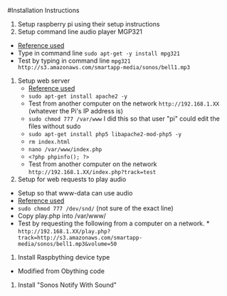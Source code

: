 #Installation Instructions

1. Setup raspberry pi using their setup instructions
1. Setup command line audio player MGP321
  * [Reference used](http://www.raspberrypi-spy.co.uk/2013/06/raspberry-pi-command-line-audio/)
  * Type in command line `sudo apt-get -y install mpg321`
  * Test by typing in command line `mpg321 http://s3.amazonaws.com/smartapp-media/sonos/bell1.mp3`
1. Setup web server
   * [Reference used](https://www.raspberrypi.org/documentation/remote-access/web-server/apache.md)
   * `sudo apt-get install apache2 -y`
   * Test from another computer on the network `http://192.168.1.XX` (whatever the Pi's IP address is)
   * `sudo chmod 777 /var/www` I did this so that user "pi" could edit the files without sudo
   * `sudo apt-get install php5 libapache2-mod-php5 -y`
   * `rm index.html`
   * `nano /var/www/index.php`
   * `<?php phpinfo(); ?>`
   * Test from another computer on the network `http://192.168.1.XX/index.php?track=test`
1. Setup for web requests to play audio
  * Setup so that www-data can use audio
   * [Reference used](http://raspberrypi.stackexchange.com/questions/19482/using-php-exec-command-to-play-audio-on-the-pi-no-audio-group)
   * `sudo chmod 777 /dev/snd/` (not sure of the exact line)
   * Copy play.php into /var/www/
   * Test by requesting the following from a computer on a network.
    * `http://192.168.1.XX/play.php?track=http://s3.amazonaws.com/smartapp-media/sonos/bell1.mp3&volume=50`
1. Install Raspbything device type
  * Modified from Obything code
1. Install "Sonos Notify With Sound"
